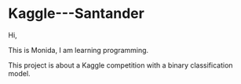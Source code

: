 # Kaggle---Santander

Hi,

This is Monida, I am learning programming.

This project is about a Kaggle competition with a binary classification model.
